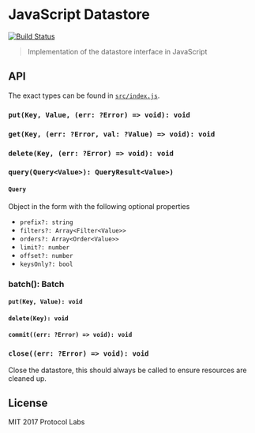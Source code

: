 # JavaScript Datastore

[![Build Status](https://travis-ci.org/dignifiedquire/js-datastore.svg?branch=master)](https://travis-ci.org/dignifiedquire/js-datastore)

> Implementation of the datastore interface in JavaScript


## API

The exact types can be found in [`src/index.js`](src/index.js).

### `put(Key, Value, (err: ?Error) => void): void`

### `get(Key, (err: ?Error, val: ?Value) => void): void`

### `delete(Key, (err: ?Error) => void): void`

### `query(Query<Value>): QueryResult<Value>)`

#### `Query`

Object in the form with the following optional properties

- `prefix?: string`
- `filters?: Array<Filter<Value>>`
- `orders?: Array<Order<Value>>`
- `limit?: number`
- `offset?: number`
- `keysOnly?: bool`

### batch(): Batch<Value>

#### `put(Key, Value): void`
#### `delete(Key): void`
#### `commit((err: ?Error) => void): void`

### `close((err: ?Error) => void): void`

Close the datastore, this should always be called to ensure resources are cleaned up.

## License

MIT 2017 Protocol Labs
